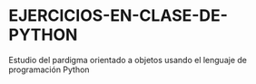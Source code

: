 # EJERCICIOS-EN-CLASE-DE-PYTHON
Estudio del pardigma orientado a objetos usando el lenguaje de programación Python
